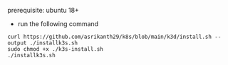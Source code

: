  prerequisite: ubuntu 18+
 
- run the following command
```
curl https://github.com/asrikanth29/k8s/blob/main/k3d/install.sh --output ./installk3s.sh
sudo chmod +x ./k3s-install.sh
./installk3s.sh
```
